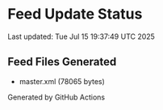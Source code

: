 # Feed Update Status
Last updated: Tue Jul 15 19:37:49 UTC 2025

## Feed Files Generated
- master.xml (78065 bytes)

Generated by GitHub Actions
